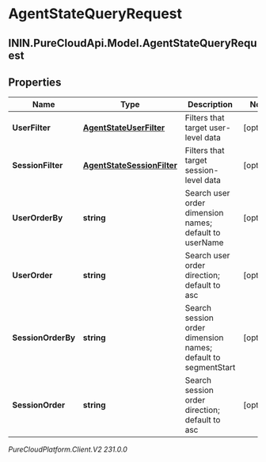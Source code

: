 # AgentStateQueryRequest

## ININ.PureCloudApi.Model.AgentStateQueryRequest

## Properties

|Name | Type | Description | Notes|
|------------ | ------------- | ------------- | -------------|
| **UserFilter** | [**AgentStateUserFilter**](AgentStateUserFilter) | Filters that target user-level data | [optional] |
| **SessionFilter** | [**AgentStateSessionFilter**](AgentStateSessionFilter) | Filters that target session-level data | [optional] |
| **UserOrderBy** | **string** | Search user order dimension names; default to userName | [optional] |
| **UserOrder** | **string** | Search user order direction; default to asc | [optional] |
| **SessionOrderBy** | **string** | Search session order dimension names; default to segmentStart | [optional] |
| **SessionOrder** | **string** | Search session order direction; default to asc | [optional] |



_PureCloudPlatform.Client.V2 231.0.0_
